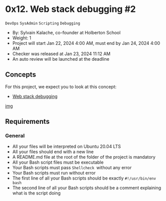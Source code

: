 # 0x12. Web stack debugging #2
`DevOps`
`SysAdmin`
`Scripting`
`Debugging`

 - By: Sylvain Kalache, co-founder at Holberton School
 - Weight: 1
 - Project will start Jan 22, 2024 4:00 AM, must end by Jan 24, 2024 4:00 AM
 - Checker was released at Jan 23, 2024 11:12 AM
 - An auto review will be launched at the deadline

## Concepts
For this project, we expect you to look at this concept:

- [Web stack debugging](https://intranet.alxswe.com/concepts/68)

[img](https://s3.amazonaws.com/intranet-projects-files/holbertonschool-sysadmin_devops/287/99littlebugsinthecode-holberton.jpg)

## Requirements

### General

- All your files will be interpreted on Ubuntu 20.04 LTS
- All your files should end with a new line
- A README.md file at the root of the folder of the project is mandatory
- All your Bash script files must be executable
- Your Bash scripts must pass `Shellcheck `without any error
- Your Bash scripts must run without error
- The first line of all your Bash scripts should be exactly `#!/usr/bin/env bash`
- The second line of all your Bash scripts should be a comment explaining what is the script doing

